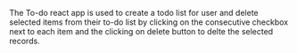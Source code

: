 The To-do react app is used to create a todo list for user and delete selected items from their to-do list by clicking on the consecutive checkbox next to each item and the clicking on delete button to delte the selected records. 
